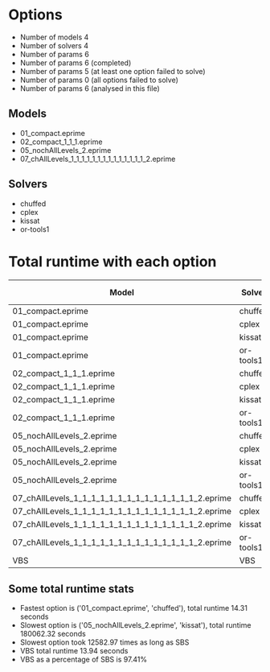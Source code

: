 

# Options


- Number of models         4
- Number of solvers        4
- Number of params         6
- Number of params         6 (completed)
- Number of params         5 (at least one option failed to solve)
- Number of params         0 (all options failed to solve)
- Number of params         6 (analysed in this file)


## Models


 - 01_compact.eprime
 - 02_compact_1_1_1.eprime
 - 05_nochAllLevels_2.eprime
 - 07_chAllLevels_1_1_1_1_1_1_1_1_1_1_1_1_1_1_2.eprime


## Solvers


 - chuffed
 - cplex
 - kissat
 - or-tools1


# Total runtime with each option


 | Model | Solver | Total time (seconds) | 
 | -- | -- | -- | 
 | 01_compact.eprime | chuffed | 14.31 | 
 | 01_compact.eprime | cplex | 26.54 | 
 | 01_compact.eprime | kissat | 180001.39 | 
 | 01_compact.eprime | or-tools1 | 19.83 | 
 | 02_compact_1_1_1.eprime | chuffed | 14.80 | 
 | 02_compact_1_1_1.eprime | cplex | 25.62 | 
 | 02_compact_1_1_1.eprime | kissat | 180001.27 | 
 | 02_compact_1_1_1.eprime | or-tools1 | 16.70 | 
 | 05_nochAllLevels_2.eprime | chuffed | 435.49 | 
 | 05_nochAllLevels_2.eprime | cplex | 108070.84 | 
 | 05_nochAllLevels_2.eprime | kissat | 180062.32 | 
 | 05_nochAllLevels_2.eprime | or-tools1 | 447.60 | 
 | 07_chAllLevels_1_1_1_1_1_1_1_1_1_1_1_1_1_1_2.eprime | chuffed | 48.53 | 
 | 07_chAllLevels_1_1_1_1_1_1_1_1_1_1_1_1_1_1_2.eprime | cplex | 54.46 | 
 | 07_chAllLevels_1_1_1_1_1_1_1_1_1_1_1_1_1_1_2.eprime | kissat | 180005.05 | 
 | 07_chAllLevels_1_1_1_1_1_1_1_1_1_1_1_1_1_1_2.eprime | or-tools1 | 133.01 | 
 | VBS | VBS | 13.94 | 


## Some total runtime stats


 - Fastest option is ('01_compact.eprime', 'chuffed'), total runtime 14.31 seconds
 - Slowest option is ('05_nochAllLevels_2.eprime', 'kissat'), total runtime 180062.32 seconds
 - Slowest option took 12582.97 times as long as SBS
 - VBS total runtime 13.94 seconds
 - VBS as a percentage of SBS is 97.41%
